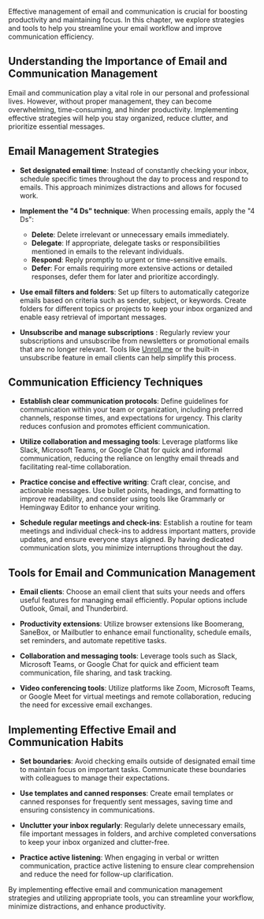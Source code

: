 
Effective management of email and communication is crucial for boosting productivity and maintaining focus. In this chapter, we explore strategies and tools to help you streamline your email workflow and improve communication efficiency.

Understanding the Importance of Email and Communication Management
------------------------------------------------------------------

Email and communication play a vital role in our personal and professional lives. However, without proper management, they can become overwhelming, time-consuming, and hinder productivity. Implementing effective strategies will help you stay organized, reduce clutter, and prioritize essential messages.

Email Management Strategies
---------------------------

* **Set designated email time**: Instead of constantly checking your inbox, schedule specific times throughout the day to process and respond to emails. This approach minimizes distractions and allows for focused work.

* **Implement the "4 Ds" technique**: When processing emails, apply the "4 Ds":

  * **Delete**: Delete irrelevant or unnecessary emails immediately.
  * **Delegate**: If appropriate, delegate tasks or responsibilities mentioned in emails to the relevant individuals.
  * **Respond**: Reply promptly to urgent or time-sensitive emails.
  * **Defer**: For emails requiring more extensive actions or detailed responses, defer them for later and prioritize accordingly.
* **Use email filters and folders**: Set up filters to automatically categorize emails based on criteria such as sender, subject, or keywords. Create folders for different topics or projects to keep your inbox organized and enable easy retrieval of important messages.

* **Unsubscribe and manage subscriptions** : Regularly review your subscriptions and unsubscribe from newsletters or promotional emails that are no longer relevant. Tools like [Unroll.me](http://Unroll.me) or the built-in unsubscribe feature in email clients can help simplify this process.

Communication Efficiency Techniques
-----------------------------------

* **Establish clear communication protocols**: Define guidelines for communication within your team or organization, including preferred channels, response times, and expectations for urgency. This clarity reduces confusion and promotes efficient communication.

* **Utilize collaboration and messaging tools**: Leverage platforms like Slack, Microsoft Teams, or Google Chat for quick and informal communication, reducing the reliance on lengthy email threads and facilitating real-time collaboration.

* **Practice concise and effective writing**: Craft clear, concise, and actionable messages. Use bullet points, headings, and formatting to improve readability, and consider using tools like Grammarly or Hemingway Editor to enhance your writing.

* **Schedule regular meetings and check-ins**: Establish a routine for team meetings and individual check-ins to address important matters, provide updates, and ensure everyone stays aligned. By having dedicated communication slots, you minimize interruptions throughout the day.

Tools for Email and Communication Management
--------------------------------------------

* **Email clients**: Choose an email client that suits your needs and offers useful features for managing email efficiently. Popular options include Outlook, Gmail, and Thunderbird.

* **Productivity extensions**: Utilize browser extensions like Boomerang, SaneBox, or Mailbutler to enhance email functionality, schedule emails, set reminders, and automate repetitive tasks.

* **Collaboration and messaging tools**: Leverage tools such as Slack, Microsoft Teams, or Google Chat for quick and efficient team communication, file sharing, and task tracking.

* **Video conferencing tools**: Utilize platforms like Zoom, Microsoft Teams, or Google Meet for virtual meetings and remote collaboration, reducing the need for excessive email exchanges.

Implementing Effective Email and Communication Habits
-----------------------------------------------------

* **Set boundaries**: Avoid checking emails outside of designated email time to maintain focus on important tasks. Communicate these boundaries with colleagues to manage their expectations.

* **Use templates and canned responses**: Create email templates or canned responses for frequently sent messages, saving time and ensuring consistency in communications.

* **Unclutter your inbox regularly**: Regularly delete unnecessary emails, file important messages in folders, and archive completed conversations to keep your inbox organized and clutter-free.

* **Practice active listening**: When engaging in verbal or written communication, practice active listening to ensure clear comprehension and reduce the need for follow-up clarification.

By implementing effective email and communication management strategies and utilizing appropriate tools, you can streamline your workflow, minimize distractions, and enhance productivity.

